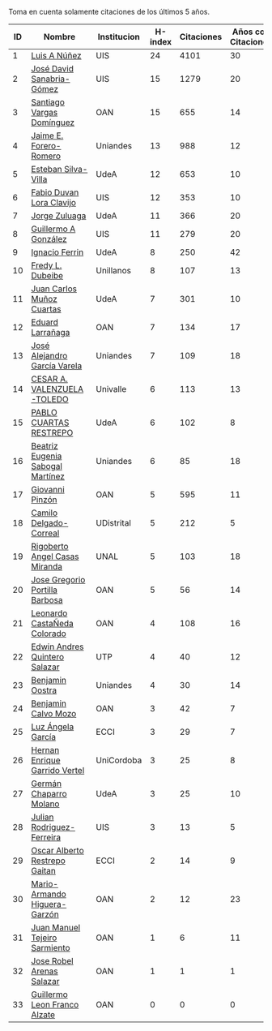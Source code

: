 Toma en cuenta solamente citaciones de los últimos 5 años.

ID | Nombre | Institucion | H-index | Citaciones | Años con Citaciones | PhD Year| PhD Country |
--- | ------ | ---------- | -------- | ---------- | ----------| --- | --- | 
1 | [Luis A Núñez](https://scholar.google.com/citations?user=2Q5_QxkAAAAJ&hl=en) | UIS | 24 | 4101 | 30 |  1989 | VEN |
2 | [José David Sanabria-Gómez](https://scholar.google.com/citations?user=Tclray4AAAAJ&hl=en) | UIS | 15| 1279 | 20 | 2001 | MEX |
3 | [Santiago Vargas Domínguez](https://scholar.google.com/citations?hl=en&user=9DDaTaAAAAAJ) | OAN | 15 | 655 | 14 | 2008 | ESP |
4 | [Jaime E. Forero-Romero](https://scholar.google.com/citations?user=TLTK6WgAAAAJ) | Uniandes | 13 | 988 | 12 | 2007 | FRA |
5 | [Esteban Silva-Villa](https://scholar.google.com/citations?user=S8-YLHaAJLMC&hl=en) | UdeA | 12 | 653 | 10 |  2011 | NED |
6 | [Fabio Duvan Lora Clavijo](https://scholar.google.com/citations?hl=en&user=bV-me9AAAAAJ&view_op=list_works)| UIS | 12 | 353 | 10 | 2013 | MEX |
7 | [Jorge Zuluaga](https://scholar.google.com/citations?user=qpGVqNwAAAAJ&hl=en&oi=ao) | UdeA | 11 | 366 | 20 | 2005 | COL |
8 | [Guillermo A González](https://scholar.google.com/citations?user=pvM7yGcAAAAJ&hl=en) | UIS | 11 | 279 | 20 | 1998 | BRA |
9 | [Ignacio Ferrin](https://scholar.google.com/citations?user=bGBCFskAAAAJ&hl=en) | UdeA | 8 | 250 | 42 | | |
10 | [Fredy L. Dubeibe](https://scholar.google.com/citations?user=BgO_bU8AAAAJ&hl=en) | Unillanos | 8 | 107 | 13 | | |
11 | [Juan Carlos Muñoz Cuartas](https://scholar.google.com/citations?user=tQkmHH8AAAAJ&hl=en) | UdeA | 7 | 301 | 10 | | |
12 | [Eduard Larrañaga](https://scholar.google.com/citations?hl=en&user=HyknmA8AAAAJ) | OAN | 7 | 134 | 17 |  | |
13 | [José Alejandro García Varela](https://scholar.google.com/citations?user=iA0H5dgAAAAJ&hl=en) | Uniandes | 7 | 109 | 18 | | |
14 | [CESAR A. VALENZUELA-TOLEDO](https://scholar.google.com/citations?user=J89OrSkAAAAJ&hl=en)| Univalle | 6 | 113 | 13 | | |
15 | [PABLO CUARTAS RESTREPO](https://scholar.google.com/citations?user=c4zrU20AAAAJ&hl=en) | UdeA | 6 | 102 | 8 | | |
16 | [Beatriz Eugenia Sabogal Martínez](https://scholar.google.com/citations?user=T-0RjQYAAAAJ&hl=en) | Uniandes | 6 | 85 | 18 | | |
17 | [Giovanni Pinzón](https://scholar.google.com/citations?user=F25UKOkAAAAJ&hl=en)| OAN | 5 | 595 | 11 | | |
18 | [Camilo Delgado-Correal](https://scholar.google.com/citations?user=HXHGks0AAAAJ) | UDistrital | 5 | 212 | 5 | | |
19 | [Rigoberto Angel Casas Miranda](https://scholar.google.com/citations?user=i9vdtq0AAAAJ&hl=en) | UNAL | 5 | 103 | 18 | | |
20 | [Jose Gregorio Portilla Barbosa](https://scholar.google.com/citations?hl=en&user=tDx7hEMAAAAJ) | OAN | 5 | 56 | 14 | | |
21 | [Leonardo CastaÑeda Colorado](https://scholar.google.com/citations?hl=en&user=yJNS9DIAAAAJ) | OAN | 4 | 108 | 16 |  | |
22 | [Edwin Andres Quintero Salazar](https://scholar.google.com/citations?user=Si_rL4gAAAAJ&hl=en&oi=ao)| UTP | 4 | 40 | 12 | | |
23 | [Benjamin Oostra](https://scholar.google.com/citations?user=A-57orIAAAAJ&hl=en&oi=ao) | Uniandes | 4 | 30 | 14 | | |
24 | [Benjamin Calvo Mozo](https://scholar.google.com/citations?hl=en&user=xBhWLdQAAAAJ) | OAN | 3 | 42 | 7 | | |
25 | [Luz Ángela García](https://scholar.google.com/citations?hl=en&user=ouj4SO0AAAAJ) | ECCI | 3 | 29 | 7 |  | |
26 | [Hernan Enrique Garrido Vertel](https://scholar.google.com/citations?user=nij86aIAAAAJ) | UniCordoba | 3 | 25 | 8 |  | |
27 | [Germán Chaparro Molano](https://scholar.google.com/citations?user=FHzXPgoAAAAJ&hl=en) | UdeA | 3 | 25 | 10 |  | |
28 | [Julian Rodriguez-Ferreira](https://scholar.google.com/citations?user=gy2sAsIAAAAJ&hl=en&oi=ao) | UIS | 3 | 13 | 5 | | |
29 | [Oscar Alberto Restrepo Gaitan](https://scholar.google.com/citations?user=ecKvoBgAAAAJ&hl=en) | ECCI | 2 | 14 | 9 | | |
30 | [Mario-Armando Higuera-Garzón](https://scholar.google.com/citations?user=goHAHhMAAAAJ&hl=en) | OAN | 2 | 12 | 23 | | |
31 | [Juan Manuel Tejeiro Sarmiento](https://scholar.google.com/citations?hl=en&user=hGwadTAAAAAJ) | OAN | 1 | 6 | 11 | | |
32 | [Jose Robel Arenas Salazar](https://scholar.google.com/citations?hl=en&user=IEVLREYAAAAJ) | OAN | 1 | 1 | 1 | | |
33 | [Guillermo Leon Franco Alzate](https://scholar.google.com/citations?hl=en&user=5VSFp1sAAAAJ) | OAN | 0 | 0 | 0 | -1 | |

